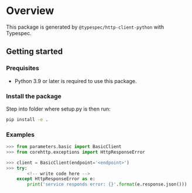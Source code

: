 # Overview

This package is generated by `@typespec/http-client-python` with Typespec.

## Getting started

### Prequisites

- Python 3.9 or later is required to use this package.

### Install the package

Step into folder where setup.py is then run:

```bash
pip install -e .
```

### Examples

```python
>>> from parameters.basic import BasicClient
>>> from corehttp.exceptions import HttpResponseError

>>> client = BasicClient(endpoint='<endpoint>')
>>> try:
        <!-- write code here -->
    except HttpResponseError as e:
        print('service responds error: {}'.format(e.response.json()))
```
